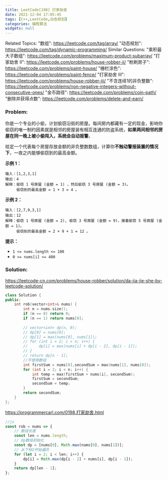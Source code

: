 ```yaml
---
title: LeetCode[198] 打家劫舍
date: 2021-12-04 17:05:45
tags: [C++,LeetCode,动态规划]
categories: 编程算法
widgets: null
---
```


Related Topics:
  "数组": https://leetcode.com/tag/array/
  "动态规划": https://leetcode.com/tag/dynamic-programming/
Similar Questions:
  "乘积最大子数组": https://leetcode.com/problems/maximum-product-subarray/
  "打家劫舍 II": https://leetcode.com/problems/house-robber-ii/
  "粉刷房子": https://leetcode.com/problems/paint-house/
  "栅栏涂色": https://leetcode.com/problems/paint-fence/
  "打家劫舍 III": https://leetcode.com/problems/house-robber-iii/
  "不含连续1的非负整数": https://leetcode.com/problems/non-negative-integers-without-consecutive-ones/
  "金币路径": https://leetcode.com/problems/coin-path/
  "删除并获得点数": https://leetcode.com/problems/delete-and-earn/

### Problem:

你是一个专业的小偷，计划偷窃沿街的房屋。每间房内都藏有一定的现金，影响你偷窃的唯一制约因素就是相邻的房屋装有相互连通的防盗系统，**如果两间相邻的房屋在同一晚上被小偷闯入，系统会自动报警**。

给定一个代表每个房屋存放金额的非负整数数组，计算你**不触动警报装置的情况下**，一夜之内能够偷窃到的最高金额。

**示例 1：**

```
输入：[1,2,3,1]
输出：4
解释：偷窃 1 号房屋 (金额 = 1) ，然后偷窃 3 号房屋 (金额 = 3)。
     偷窃到的最高金额 = 1 + 3 = 4 。
```

**示例 2：**

```
输入：[2,7,9,3,1]
输出：12
解释：偷窃 1 号房屋 (金额 = 2), 偷窃 3 号房屋 (金额 = 9)，接着偷窃 5 号房屋 (金额 = 1)。
     偷窃到的最高金额 = 2 + 9 + 1 = 12 。
```

**提示：**

- `1 <= nums.length <= 100`
- `0 <= nums[i] <= 400`

<!--more-->

### Solution:

https://leetcode-cn.com/problems/house-robber/solution/da-jia-jie-she-by-leetcode-solution/

```c++
class Solution {
public:
    int rob(vector<int>& nums) {
        int n = nums.size();
        if (n == 0) return 0;
        if (n == 1) return nums[0];
        
        // vector<int> dp(n, 0);
        // dp[0] = nums[0];
        // dp[1] = max(nums[0], nums[1]);
        // for (int i = 2; i < n; i++) {
        //     dp[i] = max(nums[i] + dp[i - 2], dp[i - 1]);
        // }
        // return dp[n - 1];
        //不使用数组
        int firstSum = nums[0],secondSum = max(nums[1], nums[0]);
        for (int i = 2; i < n; i++) {
            int temp = max(firstSum + nums[i], secondSum);
            firstSum = secondSum;
            secondSum = temp;
        }
        return secondSum;
    }
};
```
https://programmercarl.com/0198.打家劫舍.html

```javascript
//js
const rob = nums => {
    // 数组长度
    const len = nums.length;
    // dp数组初始化
    const dp = [nums[0], Math.max(nums[0], nums[1])];
    // 从下标2开始遍历
    for (let i = 2; i < len; i++) {
        dp[i] = Math.max(dp[i - 2] + nums[i], dp[i - 1]);
    }
    return dp[len - 1];
};
```

